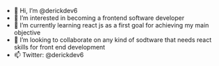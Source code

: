 - 👋 Hi, I’m @derickdev6
- 👀 I’m interested in becoming a frontend software developer
- 🌱 I’m currently learning react js as a first goal for achieving my main objective
- 💞️ I’m looking to collaborate on any kind of sodtware that needs react skills for front end development
- 📫 Twitter: @derickdev6

<!---
derickdev6/derickdev6 is a ✨ special ✨ repository because its `README.md` (this file) appears on your GitHub profile.
You can click the Preview link to take a look at your changes.
--->
